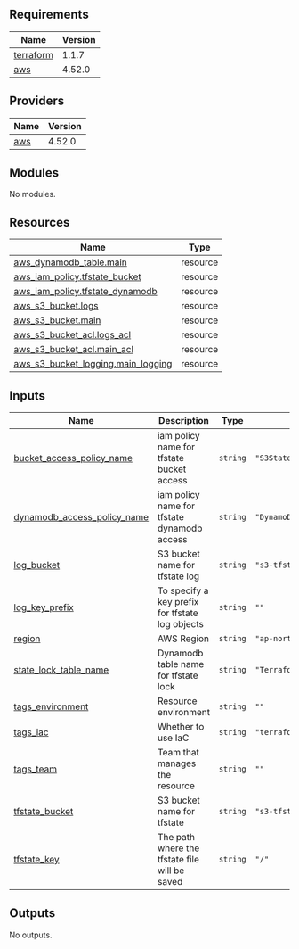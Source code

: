 <!-- BEGINNING OF PRE-COMMIT-TERRAFORM DOCS HOOK -->
## Requirements

| Name | Version |
|------|---------|
| <a name="requirement_terraform"></a> [terraform](#requirement\_terraform) | 1.1.7 |
| <a name="requirement_aws"></a> [aws](#requirement\_aws) | 4.52.0 |

## Providers

| Name | Version |
|------|---------|
| <a name="provider_aws"></a> [aws](#provider\_aws) | 4.52.0 |

## Modules

No modules.

## Resources

| Name | Type |
|------|------|
| [aws_dynamodb_table.main](https://registry.terraform.io/providers/hashicorp/aws/4.52.0/docs/resources/dynamodb_table) | resource |
| [aws_iam_policy.tfstate_bucket](https://registry.terraform.io/providers/hashicorp/aws/4.52.0/docs/resources/iam_policy) | resource |
| [aws_iam_policy.tfstate_dynamodb](https://registry.terraform.io/providers/hashicorp/aws/4.52.0/docs/resources/iam_policy) | resource |
| [aws_s3_bucket.logs](https://registry.terraform.io/providers/hashicorp/aws/4.52.0/docs/resources/s3_bucket) | resource |
| [aws_s3_bucket.main](https://registry.terraform.io/providers/hashicorp/aws/4.52.0/docs/resources/s3_bucket) | resource |
| [aws_s3_bucket_acl.logs_acl](https://registry.terraform.io/providers/hashicorp/aws/4.52.0/docs/resources/s3_bucket_acl) | resource |
| [aws_s3_bucket_acl.main_acl](https://registry.terraform.io/providers/hashicorp/aws/4.52.0/docs/resources/s3_bucket_acl) | resource |
| [aws_s3_bucket_logging.main_logging](https://registry.terraform.io/providers/hashicorp/aws/4.52.0/docs/resources/s3_bucket_logging) | resource |

## Inputs

| Name | Description | Type | Default | Required |
|------|-------------|------|---------|:--------:|
| <a name="input_bucket_access_policy_name"></a> [bucket\_access\_policy\_name](#input\_bucket\_access\_policy\_name) | iam policy name for tfstate bucket access | `string` | `"S3StateAccess"` | no |
| <a name="input_dynamodb_access_policy_name"></a> [dynamodb\_access\_policy\_name](#input\_dynamodb\_access\_policy\_name) | iam policy name for tfstate dynamodb access | `string` | `"DynamoDBStateLockAccess"` | no |
| <a name="input_log_bucket"></a> [log\_bucket](#input\_log\_bucket) | S3 bucket name for tfstate log | `string` | `"s3-tfstate-logs"` | no |
| <a name="input_log_key_prefix"></a> [log\_key\_prefix](#input\_log\_key\_prefix) | To specify a key prefix for tfstate log objects | `string` | `""` | no |
| <a name="input_region"></a> [region](#input\_region) | AWS Region | `string` | `"ap-northeast-2"` | no |
| <a name="input_state_lock_table_name"></a> [state\_lock\_table\_name](#input\_state\_lock\_table\_name) | Dynamodb table name for tfstate lock | `string` | `"TerraformStateLock"` | no |
| <a name="input_tags_environment"></a> [tags\_environment](#input\_tags\_environment) | Resource environment | `string` | `""` | no |
| <a name="input_tags_iac"></a> [tags\_iac](#input\_tags\_iac) | Whether to use IaC | `string` | `"terraform"` | no |
| <a name="input_tags_team"></a> [tags\_team](#input\_tags\_team) | Team that manages the resource | `string` | `""` | no |
| <a name="input_tfstate_bucket"></a> [tfstate\_bucket](#input\_tfstate\_bucket) | S3 bucket name for tfstate | `string` | `"s3-tfstate-management"` | no |
| <a name="input_tfstate_key"></a> [tfstate\_key](#input\_tfstate\_key) | The path where the tfstate file will be saved | `string` | `"/"` | no |

## Outputs

No outputs.
<!-- END OF PRE-COMMIT-TERRAFORM DOCS HOOK -->
